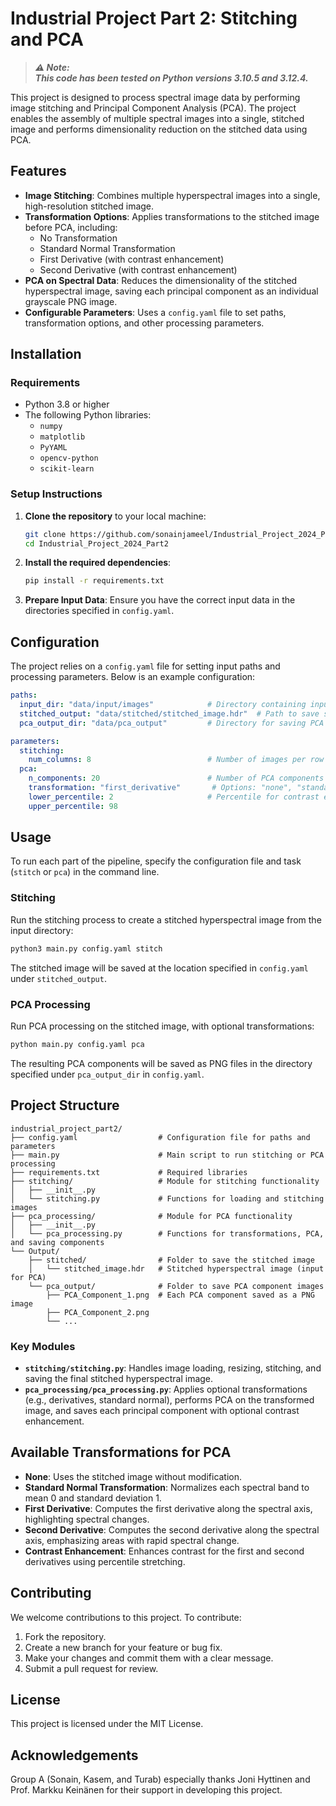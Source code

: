 
# Industrial Project Part 2: Stitching and PCA 

> **_⚠️ Note:_**  
> **_This code has been tested on Python versions 3.10.5 and 3.12.4._**  

This project is designed to process spectral image data by performing image stitching and Principal Component Analysis (PCA). The project enables the assembly of multiple spectral images into a single, stitched image and performs dimensionality reduction on the stitched data using PCA. 

## Features

- **Image Stitching**: Combines multiple hyperspectral images into a single, high-resolution stitched image.
- **Transformation Options**: Applies transformations to the stitched image before PCA, including:
  - No Transformation
  - Standard Normal Transformation
  - First Derivative (with contrast enhancement)
  - Second Derivative (with contrast enhancement)
- **PCA on Spectral Data**: Reduces the dimensionality of the stitched hyperspectral image, saving each principal component as an individual grayscale PNG image.
- **Configurable Parameters**: Uses a `config.yaml` file to set paths, transformation options, and other processing parameters.

## Installation

### Requirements

- Python 3.8 or higher
- The following Python libraries:
  - `numpy`
  - `matplotlib`
  - `PyYAML`
  - `opencv-python`
  - `scikit-learn`

### Setup Instructions

1. **Clone the repository** to your local machine:
   ```bash
   git clone https://github.com/sonainjameel/Industrial_Project_2024_Part2.git
   cd Industrial_Project_2024_Part2
   ```

2. **Install the required dependencies**:
   ```bash
   pip install -r requirements.txt
   ```

3. **Prepare Input Data**: Ensure you have the correct input data in the directories specified in `config.yaml`.

## Configuration

The project relies on a `config.yaml` file for setting input paths and processing parameters. Below is an example configuration:

```yaml
paths:
  input_dir: "data/input/images"            # Directory containing input hyperspectral images
  stitched_output: "data/stitched/stitched_image.hdr"  # Path to save stitched hyperspectral image
  pca_output_dir: "data/pca_output"         # Directory for saving PCA component images

parameters:
  stitching:
    num_columns: 8                          # Number of images per row in the stitched output
  pca:
    n_components: 20                        # Number of PCA components to keep
    transformation: "first_derivative"       # Options: "none", "standard_normal", "first_derivative", "second_derivative"
    lower_percentile: 2                     # Percentile for contrast enhancement in derivatives
    upper_percentile: 98
```

## Usage

To run each part of the pipeline, specify the configuration file and task (`stitch` or `pca`) in the command line.

### Stitching

Run the stitching process to create a stitched hyperspectral image from the input directory:

```bash
python3 main.py config.yaml stitch
```

The stitched image will be saved at the location specified in `config.yaml` under `stitched_output`.

### PCA Processing

Run PCA processing on the stitched image, with optional transformations:

```bash
python main.py config.yaml pca
```

The resulting PCA components will be saved as PNG files in the directory specified under `pca_output_dir` in `config.yaml`.

## Project Structure

```
industrial_project_part2/
├── config.yaml                  # Configuration file for paths and parameters
├── main.py                      # Main script to run stitching or PCA processing
├── requirements.txt             # Required libraries
├── stitching/                   # Module for stitching functionality
│   ├── __init__.py
│   └── stitching.py             # Functions for loading and stitching images
├── pca_processing/              # Module for PCA functionality
│   ├── __init__.py
│   └── pca_processing.py        # Functions for transformations, PCA, and saving components
└── Output/                        
    ├── stitched/                # Folder to save the stitched image
    │   └── stitched_image.hdr   # Stitched hyperspectral image (input for PCA)
    └── pca_output/              # Folder to save PCA component images
        ├── PCA_Component_1.png  # Each PCA component saved as a PNG image
        ├── PCA_Component_2.png
        └── ...
```

### Key Modules

- **`stitching/stitching.py`**: Handles image loading, resizing, stitching, and saving the final stitched hyperspectral image.
- **`pca_processing/pca_processing.py`**: Applies optional transformations (e.g., derivatives, standard normal), performs PCA on the transformed image, and saves each principal component with optional contrast enhancement.

## Available Transformations for PCA

- **None**: Uses the stitched image without modification.
- **Standard Normal Transformation**: Normalizes each spectral band to mean 0 and standard deviation 1.
- **First Derivative**: Computes the first derivative along the spectral axis, highlighting spectral changes.
- **Second Derivative**: Computes the second derivative along the spectral axis, emphasizing areas with rapid spectral change.
- **Contrast Enhancement**: Enhances contrast for the first and second derivatives using percentile stretching.

## Contributing

We welcome contributions to this project. To contribute:

1. Fork the repository.
2. Create a new branch for your feature or bug fix.
3. Make your changes and commit them with a clear message.
4. Submit a pull request for review.

## License

This project is licensed under the MIT License.

## Acknowledgements

Group A (Sonain, Kasem, and Turab) especially thanks Joni Hyttinen and Prof. Markku Keinänen for their support in developing this project.
